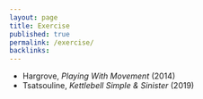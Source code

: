 ```yaml
---
layout: page
title: Exercise
published: true
permalink: /exercise/
backlinks: 
---
```


* Hargrove, _Playing With Movement_ (2014) 
* Tsatsouline, _Kettlebell Simple & Sinister_ (2019) 
